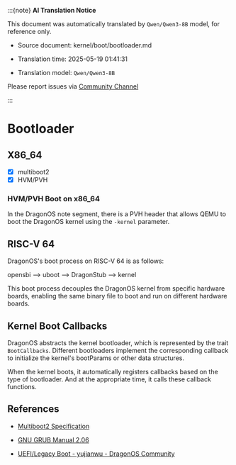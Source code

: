 :::{note}
**AI Translation Notice**

This document was automatically translated by `Qwen/Qwen3-8B` model, for reference only.

- Source document: kernel/boot/bootloader.md

- Translation time: 2025-05-19 01:41:31

- Translation model: `Qwen/Qwen3-8B`

Please report issues via [Community Channel](https://github.com/DragonOS-Community/DragonOS/issues)

:::

# Bootloader

## X86_64

- [x] multiboot2
- [x] HVM/PVH

### HVM/PVH Boot on x86_64

In the DragonOS note segment, there is a PVH header that allows QEMU to boot the DragonOS kernel using the ``-kernel`` parameter.

## RISC-V 64

DragonOS's boot process on RISC-V 64 is as follows:

opensbi --> uboot --> DragonStub --> kernel

This boot process decouples the DragonOS kernel from specific hardware boards, enabling the same binary file to boot and run on different hardware boards.

## Kernel Boot Callbacks

DragonOS abstracts the kernel bootloader, which is represented by the trait ``BootCallbacks``.
Different bootloaders implement the corresponding callback to initialize the kernel's bootParams or other data structures.

When the kernel boots, it automatically registers callbacks based on the type of bootloader. And at the appropriate time, it calls these callback functions.

## References

- [Multiboot2 Specification](http://git.savannah.gnu.org/cgit/grub.git/tree/doc/multiboot.texi?h=multiboot2)

- [GNU GRUB Manual 2.06](https://www.gnu.org/software/grub/manual/grub/grub.html)

- [UEFI/Legacy Boot - yujianwu - DragonOS Community](https://bbs.dragonos.org/forum.php?mod=viewthread&tid=46)
